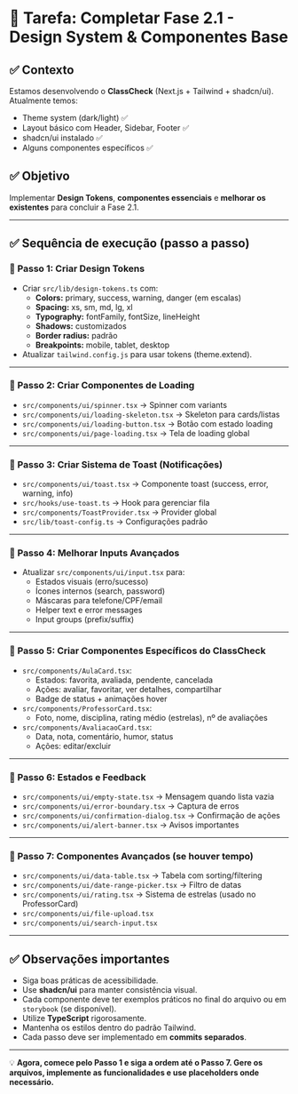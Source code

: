 # 🚀 Tarefa: Completar Fase 2.1 - Design System & Componentes Base

## ✅ Contexto
Estamos desenvolvendo o **ClassCheck** (Next.js + Tailwind + shadcn/ui).  
Atualmente temos:
- Theme system (dark/light) ✅
- Layout básico com Header, Sidebar, Footer ✅
- shadcn/ui instalado ✅
- Alguns componentes específicos ✅

## ✅ Objetivo
Implementar **Design Tokens**, **componentes essenciais** e **melhorar os existentes** para concluir a Fase 2.1.

---

## ✅ Sequência de execução (passo a passo)
### 🔹 Passo 1: Criar Design Tokens
- Criar `src/lib/design-tokens.ts` com:
  - **Colors:** primary, success, warning, danger (em escalas)
  - **Spacing:** xs, sm, md, lg, xl
  - **Typography:** fontFamily, fontSize, lineHeight
  - **Shadows:** customizados
  - **Border radius:** padrão
  - **Breakpoints:** mobile, tablet, desktop
- Atualizar `tailwind.config.js` para usar tokens (theme.extend).

---

### 🔹 Passo 2: Criar Componentes de Loading
- `src/components/ui/spinner.tsx` → Spinner com variants
- `src/components/ui/loading-skeleton.tsx` → Skeleton para cards/listas
- `src/components/ui/loading-button.tsx` → Botão com estado loading
- `src/components/ui/page-loading.tsx` → Tela de loading global

---

### 🔹 Passo 3: Criar Sistema de Toast (Notificações)
- `src/components/ui/toast.tsx` → Componente toast (success, error, warning, info)
- `src/hooks/use-toast.ts` → Hook para gerenciar fila
- `src/components/ToastProvider.tsx` → Provider global
- `src/lib/toast-config.ts` → Configurações padrão

---

### 🔹 Passo 4: Melhorar Inputs Avançados
- Atualizar `src/components/ui/input.tsx` para:
  - Estados visuais (erro/sucesso)
  - Ícones internos (search, password)
  - Máscaras para telefone/CPF/email
  - Helper text e error messages
  - Input groups (prefix/suffix)

---

### 🔹 Passo 5: Criar Componentes Específicos do ClassCheck
- `src/components/AulaCard.tsx`:
  - Estados: favorita, avaliada, pendente, cancelada
  - Ações: avaliar, favoritar, ver detalhes, compartilhar
  - Badge de status + animações hover
- `src/components/ProfessorCard.tsx`:
  - Foto, nome, disciplina, rating médio (estrelas), nº de avaliações
- `src/components/AvaliacaoCard.tsx`:
  - Data, nota, comentário, humor, status
  - Ações: editar/excluir

---

### 🔹 Passo 6: Estados e Feedback
- `src/components/ui/empty-state.tsx` → Mensagem quando lista vazia
- `src/components/ui/error-boundary.tsx` → Captura de erros
- `src/components/ui/confirmation-dialog.tsx` → Confirmação de ações
- `src/components/ui/alert-banner.tsx` → Avisos importantes

---

### 🔹 Passo 7: Componentes Avançados (se houver tempo)
- `src/components/ui/data-table.tsx` → Tabela com sorting/filtering
- `src/components/ui/date-range-picker.tsx` → Filtro de datas
- `src/components/ui/rating.tsx` → Sistema de estrelas (usado no ProfessorCard)
- `src/components/ui/file-upload.tsx`
- `src/components/ui/search-input.tsx`

---

## ✅ Observações importantes
- Siga boas práticas de acessibilidade.
- Use **shadcn/ui** para manter consistência visual.
- Cada componente deve ter exemplos práticos no final do arquivo ou em `storybook` (se disponível).
- Utilize **TypeScript** rigorosamente.
- Mantenha os estilos dentro do padrão Tailwind.
- Cada passo deve ser implementado em **commits separados**.

---

💡 **Agora, comece pelo Passo 1 e siga a ordem até o Passo 7. Gere os arquivos, implemente as funcionalidades e use placeholders onde necessário.**
